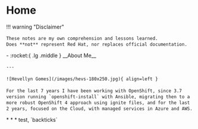 # Home

!!! warning "Disclaimer"

    These notes are my own comprehension and lessons learned.
    Does **not** represent Red Hat, nor replaces official documentation.

<div class="grid cards" markdown>
-   :rocket:{ .lg .middle } __About Me__

    ---

    ![Hevellyn Gomes](/images/hevs-180x250.jpg){ align=left }

    For the last 7 years I have been working with OpenShift, since 3.7 version running `openshift-install` with Ansible, migrating then to a more robust OpenShift 4 approach using ignite files, and for the last 2 years, focused on the Cloud, with managed services in Azure and AWS.

</div>
* * *
test, `backticks`